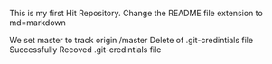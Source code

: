 This is my first Hit Repository.
Change the README file extension to md=markdown

We set master to track origin /master
Delete of .git-credintials file
Successfully Recoved .git-credintials file

